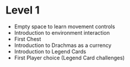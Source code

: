# Level 1

* Empty space to learn movement controls
* Introduction to environment interaction
* First Chest
* Introduction to Drachmas as a currency
* Introduction to Legend Cards
* First Player choice (Legend Card challenges)
